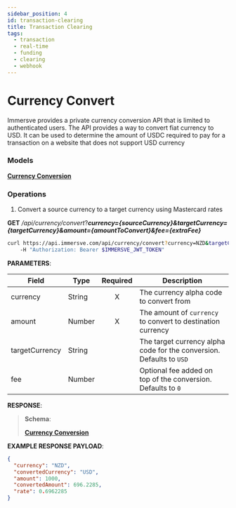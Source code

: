 ```yaml
---
sidebar_position: 4
id: transaction-clearing
title: Transaction Clearing
tags:
  - transaction
  - real-time
  - funding
  - clearing
  - webhook
---
```


# Currency Convert

Immersve provides a private currency conversion API that is limited to authenticated users.
The API provides a way to convert fiat currency to USD.
It can be used to determine the amount of USDC required to pay for a transaction on a website that
does not support USD currency

### Models

[**Currency Conversion**](../models/transaction-clearing-response-model)

### Operations

1. Convert a source currency to a target currency using Mastercard rates

**GET** _/api/currency/convert_?**_currency={sourceCurrency}&targetCurrency={targetCurrency}&amount={amountToConvert}&fee={extraFee}_**

```bash
curl https://api.immersve.com/api/currency/convert?currency=NZD&targetCurrency=USD&amount=1000 \
	-H "Authorization: Bearer $IMMERSVE_JWT_TOKEN"
```

**PARAMETERS**:

| Field          | Type   | Required | Description                                                          |
| -------------- | ------ | :------: | -------------------------------------------------------------------- |
| currency       | String |    X     | The currency alpha code to convert from                              |
| amount         | Number |    X     | The amount of `currency` to convert to destination currency          |
| targetCurrency | String |          | The target currency alpha code for the conversion. Defaults to `USD` |
| fee            | Number |          | Optional fee added on top of the conversion. Defaults to `0`         |

**RESPONSE**:

> **Schema**:
>
> [**Currency Conversion**](../models/currency-conversion-model)

**EXAMPLE RESPONSE PAYLOAD**:

```json
{
  "currency": "NZD",
  "convertedCurrency": "USD",
  "amount": 1000,
  "convertedAmount": 696.2285,
  "rate": 0.6962285
}
```
